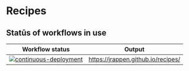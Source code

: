 # Recipes

## Statūs of workflows in use

| Workflow status | Output |
| --------------- | ------ |
| [![continuous-deployment](https://github.com/jrappen/recipes/workflows/continuous-deployment/badge.svg)](https://github.com/jrappen/recipes/actions?query=workflow%3Acontinuous-deployment) | <https://jrappen.github.io/recipes/> |
